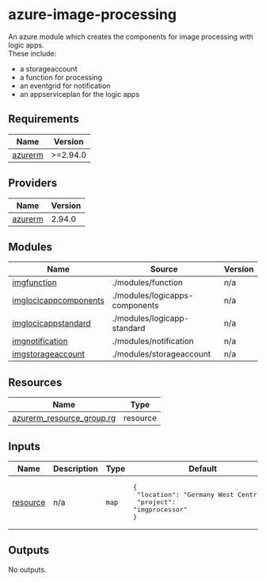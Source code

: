 # azure-image-processing

An azure module which creates the components for image processing with logic apps.<br/>
These include:
* a storageaccount
* a function for processing
* an eventgrid for notification
* an appserviceplan for the logic apps

<!-- BEGIN_TF_DOCS -->
## Requirements

| Name | Version |
|------|---------|
| <a name="requirement_azurerm"></a> [azurerm](#requirement\_azurerm) | >=2.94.0 |

## Providers

| Name | Version |
|------|---------|
| <a name="provider_azurerm"></a> [azurerm](#provider\_azurerm) | 2.94.0 |

## Modules

| Name | Source | Version |
|------|--------|---------|
| <a name="module_imgfunction"></a> [imgfunction](#module\_imgfunction) | ./modules/function | n/a |
| <a name="module_imglocicappcomponents"></a> [imglocicappcomponents](#module\_imglocicappcomponents) | ./modules/logicapps-components | n/a |
| <a name="module_imglocicappstandard"></a> [imglocicappstandard](#module\_imglocicappstandard) | ./modules/logicapp-standard | n/a |
| <a name="module_imgnotification"></a> [imgnotification](#module\_imgnotification) | ./modules/notification | n/a |
| <a name="module_imgstorageaccount"></a> [imgstorageaccount](#module\_imgstorageaccount) | ./modules/storageaccount | n/a |

## Resources

| Name | Type |
|------|------|
| [azurerm_resource_group.rg](https://registry.terraform.io/providers/hashicorp/azurerm/latest/docs/resources/resource_group) | resource |

## Inputs

| Name | Description | Type | Default | Required |
|------|-------------|------|---------|:--------:|
| <a name="input_resource"></a> [resource](#input\_resource) | n/a | `map` | <pre>{<br>  "location": "Germany West Central",<br>  "project": "imgprocessor"<br>}</pre> | no |

## Outputs

No outputs.
<!-- END_TF_DOCS -->